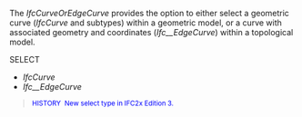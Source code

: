 ﻿The _IfcCurveOrEdgeCurve_ provides the option to either select a geometric curve (_IfcCurve_ and subtypes) within a geometric model, or a curve with associated geometry and coordinates (_Ifc__EdgeCurve_) within a topological model.


SELECT   
* _IfcCurve_ 
* _Ifc__EdgeCurve_

> <small> <font color="#0000ff">HISTORY&nbsp;
New select type in IFC2x Edition 3.</font><font color="#ff0000"><br>
  </font> </small>